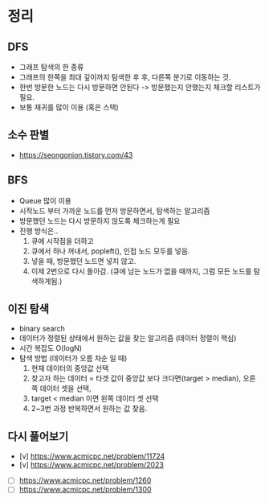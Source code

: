 # 정리

## DFS
- 그래프 탐색의 한 종류
- 그래프의 한쪽을 최대 깊이까지 탐색한 후 후, 다른쪽 분기로 이동하는 것.
- 한번 방문한 노드는 다시 방문하면 안된다 -> 방문했는지 안했는지 체크할 리스트가 필요.
- 보통 재귀를 많이 이용 (혹은 스택)

## 소수 판별
- https://seongonion.tistory.com/43

## BFS
- Queue 많이 이용
- 시작노드 부터 가까운 노드를 먼저 방문하면서, 탐색하는 알고리즘
- 방문했던 노드는 다시 방문하지 않도록 체크하는게 필요
- 진행 방식은..
  1. 큐에 시작점을 더하고
  2. 큐에서 하나 꺼내서, popleft(), 인접 노드 모두를 넣음.
  3. 넣을 때, 방문했던 노드면 넣지 않고.
  4. 이제 2번으로 다시 돌아감. (큐에 남는 노드가 없을 때까지, 그럼 모든 노드를 탐색하게됨.)

## 이진 탐색
- binary search
- 데이터가 정렬된 상태에서 원하는 값을 찾는 알고리즘 (데이터 정렬이 핵심)
- 시간 복잡도 O(logN)
- 탐색 방법 (데이터가 오름 차순 일 때)
  1. 현재 데이터의 중앙값 선택
  2. 찾고자 하는 데이터 = 타겟 값이 중앙값 보다 크다면(target > median), 오른쪽 데이터 셋을 선택, 
  3. target < median 이면 왼쪽 데이터 셋 선택
  4. 2~3번 과정 반복하면서 원하는 값 찾음.

## 다시 풀어보기
- [v] <https://www.acmicpc.net/problem/11724>
- [v] <https://www.acmicpc.net/problem/2023>
- [ ] <https://www.acmicpc.net/problem/1260>
- [ ] <https://www.acmicpc.net/problem/1300>